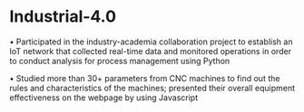 # Industrial-4.0
• Participated in the industry-academia collaboration project to establish an IoT network that collected real-time data and
monitored operations in order to conduct analysis for process management using Python

• Studied more than 30+ parameters from CNC machines to find out the rules and characteristics of the machines; presented their overall equipment effectiveness on the webpage by using Javascript
